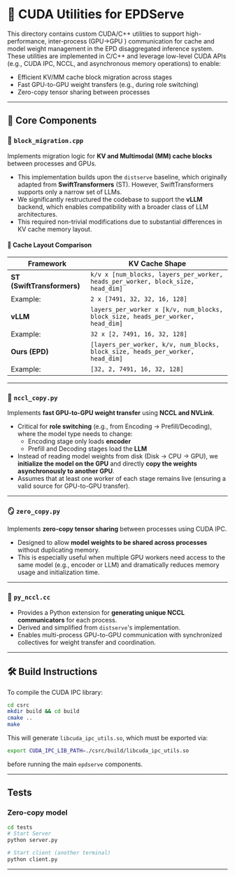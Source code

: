 # 🚀 CUDA Utilities for EPDServe

This directory contains custom CUDA/C++ utilities to support high-performance, inter-process (GPU→GPU ) communication for cache and model weight management in the EPD disaggregated inference system. These utilities are implemented in C/C++ and leverage low-level CUDA APIs (e.g., CUDA IPC, NCCL, and asynchronous memory operations) to enable:

- Efficient KV/MM cache block migration across stages
- Fast GPU-to-GPU weight transfers (e.g., during role switching)
- Zero-copy tensor sharing between processes

---

## 📂 Core Components

### 🔧 `block_migration.cpp`

Implements migration logic for **KV and Multimodal (MM) cache blocks** between processes and GPUs.

- This implementation builds upon the `distserve` baseline, which originally adapted from **SwiftTransformers** (ST). However, SwiftTransformers supports only a narrow set of LLMs.
- We significantly restructured the codebase to support the **vLLM** backend, which enables compatibility with a broader class of LLM architectures.
- This required non-trivial modifications due to substantial differences in KV cache memory layout.

#### 📐 Cache Layout Comparison

| Framework         | KV Cache Shape                                             |
|-------------------|------------------------------------------------------------|
| **ST (SwiftTransformers)** | `k/v x [num_blocks, layers_per_worker, heads_per_worker, block_size, head_dim]` |
| Example:          | `2 x [7491, 32, 32, 16, 128]`                               |
| **vLLM**          | `layers_per_worker x [k/v, num_blocks, block_size, heads_per_worker, head_dim]` |
| Example:          | `32 x [2, 7491, 16, 32, 128]`                               |
| **Ours (EPD)**    | `[layers_per_worker, k/v, num_blocks, block_size, heads_per_worker, head_dim]` |
| Example:          | `[32, 2, 7491, 16, 32, 128]`                                |

---

### 🚚 `nccl_copy.py`

Implements **fast GPU-to-GPU weight transfer** using **NCCL and NVLink**.

- Critical for **role switching** (e.g., from Encoding → Prefill/Decoding), where the model type needs to change:
  - Encoding stage only loads **encoder**
  - Prefill and Decoding stages load the **LLM**
- Instead of reading model weights from disk (Disk → CPU → GPU), we **initialize the model on the GPU** and directly **copy the weights asynchronously to another GPU**.
- Assumes that at least one worker of each stage remains live (ensuring a valid source for GPU-to-GPU transfer).

---

### 🪞 `zero_copy.py`

Implements **zero-copy tensor sharing** between processes using CUDA IPC.

- Designed to allow **model weights to be shared across processes** without duplicating memory.
- This is especially useful when multiple GPU workers need access to the same model (e.g., encoder or LLM) and dramatically reduces memory usage and initialization time.

---


### 🧩 `py_nccl.cc`

- Provides a Python extension for **generating unique NCCL communicators** for each process.
- Derived and simplified from `distserve`'s implementation.
- Enables multi-process GPU-to-GPU communication with synchronized collectives for weight transfer and coordination.

---

## 🛠️ Build Instructions

To compile the CUDA IPC library:

```bash
cd csrc
mkdir build && cd build
cmake ..
make
```

This will generate `libcuda_ipc_utils.so`, which must be exported via:

```bash
export CUDA_IPC_LIB_PATH=./csrc/build/libcuda_ipc_utils.so
```

before running the main `epdserve` components.

---

## Tests
### Zero-copy model
``` bash
cd tests
# Start Server
python server.py

# Start client (another terminal)
python client.py
```


---
